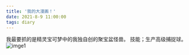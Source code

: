 ```yaml
---
title: '我的大漫画！'
date: 2021-8-9 11:00:00
tags: diary
---
```

我最要抓的是精灵宝可梦中的我独自创的聚宝盆怪兽。
技能；生产高级捕捉球。
![imge1](/images/pocketman_design.png)
